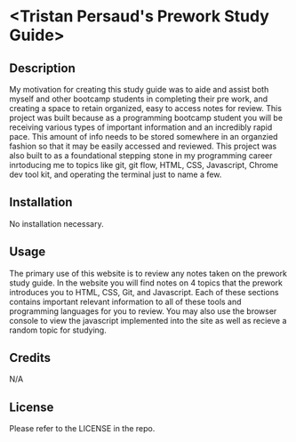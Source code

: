 # <Tristan Persaud's Prework Study Guide>

## Description

My motivation for creating this study guide was to aide and assist both myself and other bootcamp students in completing their pre work, and creating a space to retain organized, easy to access notes for review.
This project was built because as a programming bootcamp student you will be receiving various types of important information and an incredibly rapid pace. This amount of info needs to be stored somewhere in an organzied fashion so that it may be easily accessed and reviewed. This project was also built to as a foundational stepping stone in my programming career inrtoducing me to topics like git, git flow, HTML, CSS, Javascript, Chrome dev tool kit, and operating the terminal just to name a few. 


## Installation

No installation necessary.

## Usage

The primary use of this website is to review any notes taken on the prework study guide. In the website you will find notes on 4 topics that the prework introduces you to HTML, CSS, Git, and Javascript. Each of these sections contains important relevant information to all of these tools and programming languages for you to review. You may also use the browser console to view the javascript implemented into the site as well as recieve a random topic for studying.

## Credits

N/A

## License

Please refer to the LICENSE in the repo.